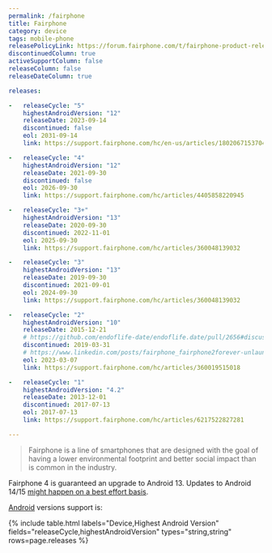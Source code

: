 ```yaml
---
permalink: /fairphone
title: Fairphone
category: device
tags: mobile-phone
releasePolicyLink: https://forum.fairphone.com/t/fairphone-product-release-cycle/52652
discontinuedColumn: true
activeSupportColumn: false
releaseColumn: false
releaseDateColumn: true

releases:

-   releaseCycle: "5"
    highestAndroidVersion: "12"
    releaseDate: 2023-09-14
    discontinued: false
    eol: 2031-09-14
    link: https://support.fairphone.com/hc/en-us/articles/18020671537041-Fairphone-5-FAQ

-   releaseCycle: "4"
    highestAndroidVersion: "12"
    releaseDate: 2021-09-30
    discontinued: false
    eol: 2026-09-30
    link: https://support.fairphone.com/hc/articles/4405858220945

-   releaseCycle: "3+"
    highestAndroidVersion: "13"
    releaseDate: 2020-09-30
    discontinued: 2022-11-01
    eol: 2025-09-30
    link: https://support.fairphone.com/hc/articles/360048139032

-   releaseCycle: "3"
    highestAndroidVersion: "13"
    releaseDate: 2019-09-30
    discontinued: 2021-09-01
    eol: 2024-09-30
    link: https://support.fairphone.com/hc/articles/360048139032

-   releaseCycle: "2"
    highestAndroidVersion: "10"
    releaseDate: 2015-12-21
    # https://github.com/endoflife-date/endoflife.date/pull/2656#discussion_r1131930081
    discontinued: 2019-03-31
    # https://www.linkedin.com/posts/fairphone_fairphone2forever-unlaunching-changeisinyourhands-activity-7038910425882615808-DS7c
    eol: 2023-03-07
    link: https://support.fairphone.com/hc/articles/360019515018

-   releaseCycle: "1"
    highestAndroidVersion: "4.2"
    releaseDate: 2013-12-01
    discontinued: 2017-07-13
    eol: 2017-07-13
    link: https://support.fairphone.com/hc/articles/6217522827281

---
```


> Fairphone is a line of smartphones that are designed with the goal of having a lower environmental
> footprint and better social impact than is common in the industry.

Fairphone 4 is guaranteed an upgrade to Android 13. Updates to Android 14/15 [might happen on a best
effort basis](https://support.fairphone.com/hc/en-us/articles/9979180437393).

[Android](https://endoflife.date/android) versions support is:

{% include table.html
labels="Device,Highest Android Version"
fields="releaseCycle,highestAndroidVersion"
types="string,string"
rows=page.releases %}

